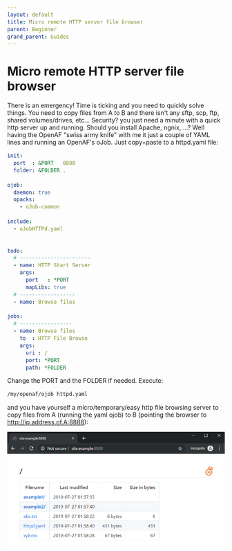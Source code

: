 ```yaml
---
layout: default
title: Micro remote HTTP server file browser
parent: Beginner
grand_parent: Guides
---
```


# Micro remote HTTP server file browser

There is an emergency! Time is ticking and you need to quickly solve things. You need to copy files from A to B and there isn't any sftp, scp, ftp, shared volumes/drives, etc&#46;&#46;&#46; Security? you just need a minute with a quick http server up and running. Should you install Apache, ngnix, &#46;&#46;&#46;? Well having the OpenAF "swiss army knife" with me it just a couple of YAML lines and running an OpenAF's oJob. Just copy+paste to a httpd.yaml file:

````yaml
init:
  port  : &PORT   8888
  folder: &FOLDER .

ojob:
  daemon: true
  opacks:
    - oJob-common

include:
  - oJobHTTPd.yaml


todo:
  # -----------------------
  - name: HTTP Start Server
    args:
      port   : *PORT
      mapLibs: true
  # ------------------
  - name: Browse files

jobs:
  # -----------------
  - name: Browse files
    to  : HTTP File Browse
    args:
      uri : /
      port: *PORT
      path: *FOLDER
````

Change the PORT and the FOLDER if needed. Execute:

````bash
/my/openaf/ojob httpd.yaml
````

and you have yourself a micro/temporary/easy http file browsing server to copy files from A (running the yaml ojob) to B (pointing the browser to http://ip.address.of.A:8888):

![micro-remote-http-server-file-browser-1](micro-remote-http-server-file-browser-1.png)